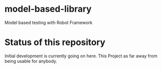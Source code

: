 # model-based-library
Model based testing with Robot Framework

# Status of this repository

Initial development is currently going on here. This Project as far away from being usable for anybody.

